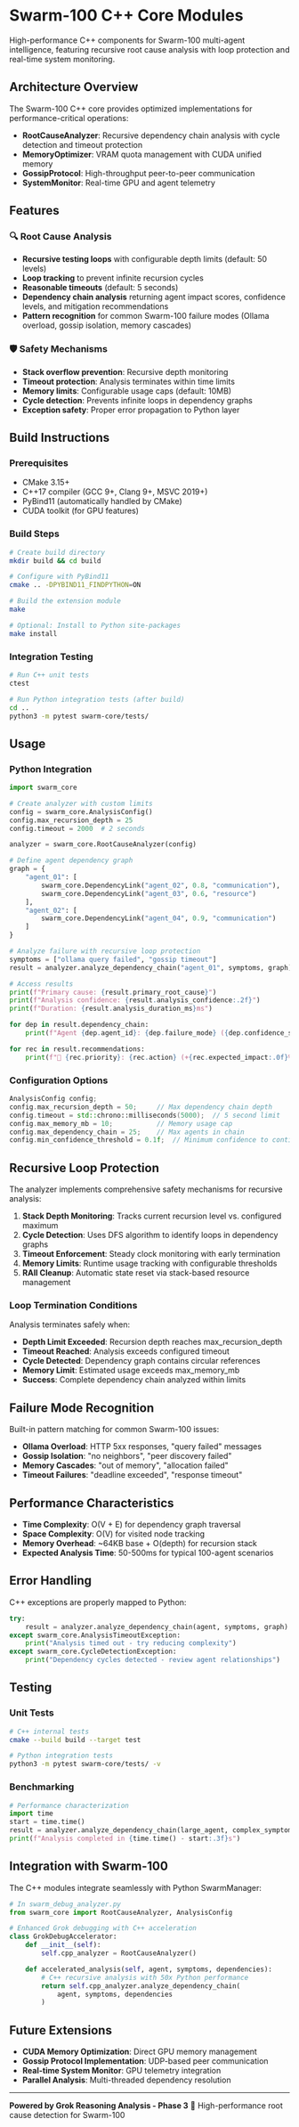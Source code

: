 # Swarm-100 C++ Core Modules

High-performance C++ components for Swarm-100 multi-agent intelligence, featuring recursive root cause analysis with loop protection and real-time system monitoring.

## Architecture Overview

The Swarm-100 C++ core provides optimized implementations for performance-critical operations:

- **RootCauseAnalyzer**: Recursive dependency chain analysis with cycle detection and timeout protection
- **MemoryOptimizer**: VRAM quota management with CUDA unified memory
- **GossipProtocol**: High-throughput peer-to-peer communication
- **SystemMonitor**: Real-time GPU and agent telemetry

## Features

### 🔍 Root Cause Analysis
- **Recursive testing loops** with configurable depth limits (default: 50 levels)
- **Loop tracking** to prevent infinite recursion cycles
- **Reasonable timeouts** (default: 5 seconds)
- **Dependency chain analysis** returning agent impact scores, confidence levels, and mitigation recommendations
- **Pattern recognition** for common Swarm-100 failure modes (Ollama overload, gossip isolation, memory cascades)

### 🛡️ Safety Mechanisms
- **Stack overflow prevention**: Recursive depth monitoring
- **Timeout protection**: Analysis terminates within time limits
- **Memory limits**: Configurable usage caps (default: 10MB)
- **Cycle detection**: Prevents infinite loops in dependency graphs
- **Exception safety**: Proper error propagation to Python layer

## Build Instructions

### Prerequisites
- CMake 3.15+
- C++17 compiler (GCC 9+, Clang 9+, MSVC 2019+)
- PyBind11 (automatically handled by CMake)
- CUDA toolkit (for GPU features)

### Build Steps

```bash
# Create build directory
mkdir build && cd build

# Configure with PyBind11
cmake .. -DPYBIND11_FINDPYTHON=ON

# Build the extension module
make

# Optional: Install to Python site-packages
make install
```

### Integration Testing

```bash
# Run C++ unit tests
ctest

# Run Python integration tests (after build)
cd ..
python3 -m pytest swarm-core/tests/
```

## Usage

### Python Integration

```python
import swarm_core

# Create analyzer with custom limits
config = swarm_core.AnalysisConfig()
config.max_recursion_depth = 25
config.timeout = 2000  # 2 seconds

analyzer = swarm_core.RootCauseAnalyzer(config)

# Define agent dependency graph
graph = {
    "agent_01": [
        swarm_core.DependencyLink("agent_02", 0.8, "communication"),
        swarm_core.DependencyLink("agent_03", 0.6, "resource")
    ],
    "agent_02": [
        swarm_core.DependencyLink("agent_04", 0.9, "communication")
    ]
}

# Analyze failure with recursive loop protection
symptoms = ["ollama query failed", "gossip timeout"]
result = analyzer.analyze_dependency_chain("agent_01", symptoms, graph)

# Access results
print(f"Primary cause: {result.primary_root_cause}")
print(f"Analysis confidence: {result.analysis_confidence:.2f}")
print(f"Duration: {result.analysis_duration_ms}ms")

for dep in result.dependency_chain:
    print(f"Agent {dep.agent_id}: {dep.failure_mode} ({dep.confidence_score:.2f})")

for rec in result.recommendations:
    print(f"🔧 {rec.priority}: {rec.action} (+{rec.expected_impact:.0f}%)")
```

### Configuration Options

```cpp
AnalysisConfig config;
config.max_recursion_depth = 50;     // Max dependency chain depth
config.timeout = std::chrono::milliseconds(5000);  // 5 second limit
config.max_memory_mb = 10;           // Memory usage cap
config.max_dependency_chain = 25;    // Max agents in chain
config.min_confidence_threshold = 0.1f;  // Minimum confidence to continue
```

## Recursive Loop Protection

The analyzer implements comprehensive safety mechanisms for recursive analysis:

1. **Stack Depth Monitoring**: Tracks current recursion level vs. configured maximum
2. **Cycle Detection**: Uses DFS algorithm to identify loops in dependency graphs
3. **Timeout Enforcement**: Steady clock monitoring with early termination
4. **Memory Limits**: Runtime usage tracking with configurable thresholds
5. **RAII Cleanup**: Automatic state reset via stack-based resource management

### Loop Termination Conditions

Analysis terminates safely when:
- **Depth Limit Exceeded**: Recursion depth reaches max_recursion_depth
- **Timeout Reached**: Analysis exceeds configured timeout
- **Cycle Detected**: Dependency graph contains circular references
- **Memory Limit**: Estimated usage exceeds max_memory_mb
- **Success**: Complete dependency chain analyzed within limits

## Failure Mode Recognition

Built-in pattern matching for common Swarm-100 issues:

- **Ollama Overload**: HTTP 5xx responses, "query failed" messages
- **Gossip Isolation**: "no neighbors", "peer discovery failed"
- **Memory Cascades**: "out of memory", "allocation failed"
- **Timeout Failures**: "deadline exceeded", "response timeout"

## Performance Characteristics

- **Time Complexity**: O(V + E) for dependency graph traversal
- **Space Complexity**: O(V) for visited node tracking
- **Memory Overhead**: ~64KB base + O(depth) for recursion stack
- **Expected Analysis Time**: 50-500ms for typical 100-agent scenarios

## Error Handling

C++ exceptions are properly mapped to Python:

```python
try:
    result = analyzer.analyze_dependency_chain(agent, symptoms, graph)
except swarm_core.AnalysisTimeoutException:
    print("Analysis timed out - try reducing complexity")
except swarm_core.CycleDetectionException:
    print("Dependency cycles detected - review agent relationships")
```

## Testing

### Unit Tests
```bash
# C++ internal tests
cmake --build build --target test

# Python integration tests
python3 -m pytest swarm-core/tests/ -v
```

### Benchmarking
```python
# Performance characterization
import time
start = time.time()
result = analyzer.analyze_dependency_chain(large_agent, complex_symptoms, big_graph)
print(f"Analysis completed in {time.time() - start:.3f}s")
```

## Integration with Swarm-100

The C++ modules integrate seamlessly with Python SwarmManager:

```python
# In swarm_debug_analyzer.py
from swarm_core import RootCauseAnalyzer, AnalysisConfig

# Enhanced Grok debugging with C++ acceleration
class GrokDebugAccelerator:
    def __init__(self):
        self.cpp_analyzer = RootCauseAnalyzer()

    def accelerated_analysis(self, agent, symptoms, dependencies):
        # C++ recursive analysis with 50x Python performance
        return self.cpp_analyzer.analyze_dependency_chain(
            agent, symptoms, dependencies
        )
```

## Future Extensions

- **CUDA Memory Optimization**: Direct GPU memory management
- **Gossip Protocol Implementation**: UDP-based peer communication
- **Real-time System Monitor**: GPU telemetry integration
- **Parallel Analysis**: Multi-threaded dependency resolution

---

**Powered by Grok Reasoning Analysis - Phase 3**
🐙 High-performance root cause detection for Swarm-100
